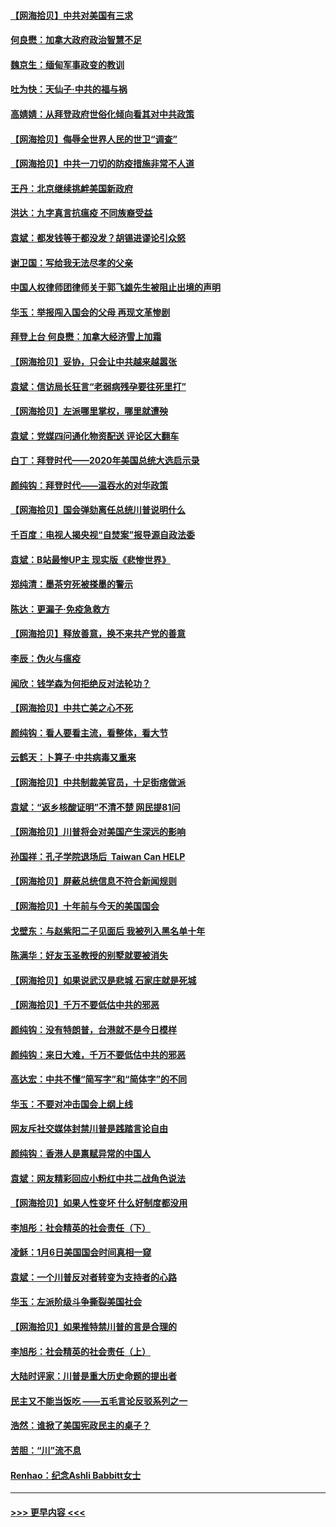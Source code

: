 #### [【网海拾贝】中共对美国有三求](../pages/nsc993/n12735197.md?t=02060001) 
#### [何良懋：加拿大政府政治智慧不足](../pages/nsc993/n12734323.md?t=02060001) 
#### [魏京生：缅甸军事政变的教训](../pages/nsc993/n12732470.md?t=02060001) 
#### [吐为快：天仙子·中共的福与祸](../pages/nsc993/n12732165.md?t=02060001) 
#### [高婧婧：从拜登政府世俗化倾向看其对中共政策](../pages/nsc993/n12730028.md?t=02060001) 
#### [【网海拾贝】侮辱全世界人民的世卫“调查”](../pages/nsc993/n12727884.md?t=02060001) 
#### [【网海拾贝】中共一刀切的防疫措施非常不人道](../pages/nsc993/n12724879.md?t=02060001) 
#### [王丹：北京继续挑衅美国新政府](../pages/nsc993/n12722456.md?t=02060001) 
#### [洪达：九字真言抗瘟疫 不同族裔受益](../pages/nsc993/n12722448.md?t=02060001) 
#### [袁斌：都发钱等于都没发？胡锡进谬论引众怒](../pages/nsc993/n12722393.md?t=02060001) 
#### [谢卫国：写给我无法尽孝的父亲](../pages/nsc993/n12720325.md?t=02060001) 
#### [中国人权律师团律师关于郭飞雄先生被阻止出境的声明](../pages/nsc993/n12720203.md?t=02060001) 
#### [华玉：举报闯入国会的父母 再现文革惨剧](../pages/nsc993/n12719070.md?t=02060001) 
#### [拜登上台 何良懋：加拿大经济雪上加霜](../pages/nsc993/n12718943.md?t=02060001) 
#### [【网海拾贝】妥协，只会让中共越来越嚣张](../pages/nsc993/n12717392.md?t=02060001) 
#### [袁斌：信访局长狂言“老弱病残孕要往死里打”](../pages/nsc993/n12717343.md?t=02060001) 
#### [【网海拾贝】左派哪里掌权，哪里就遭殃](../pages/nsc993/n12715009.md?t=02060001) 
#### [袁斌：党媒四问通化物资配送 评论区大翻车](../pages/nsc993/n12714950.md?t=02060001) 
#### [白丁：拜登时代——2020年美国总统大选启示录](../pages/nsc993/n12714920.md?t=02060001) 
#### [颜纯钩：拜登时代——温吞水的对华政策](../pages/nsc993/n12713245.md?t=02060001) 
#### [【网海拾贝】国会弹劾离任总统川普说明什么](../pages/nsc993/n12712816.md?t=02060001) 
#### [千百度：电视人揭央视“自焚案”报导源自政法委](../pages/nsc993/n12709760.md?t=02060001) 
#### [袁斌：B站最惨UP主 现实版《悲惨世界》](../pages/nsc993/n12709686.md?t=02060001) 
#### [郑纯清：墨茶穷死被搽墨的警示](../pages/nsc993/n12709262.md?t=02060001) 
#### [陈达：更漏子·免疫急救方](../pages/nsc993/n12709244.md?t=02060001) 
#### [【网海拾贝】释放善意，换不来共产党的善意](../pages/nsc993/n12708361.md?t=02060001) 
#### [李辰：伪火与瘟疫](../pages/nsc993/n12707981.md?t=02060001) 
#### [闻欣：钱学森为何拒绝反对法轮功？](../pages/nsc993/n12707407.md?t=02060001) 
#### [【网海拾贝】中共亡美之心不死](../pages/nsc993/n12707621.md?t=02060001) 
#### [颜纯钩：看人要看主流，看整体，看大节](../pages/nsc993/n12707536.md?t=02060001) 
#### [云鹤天：卜算子‧中共病毒又重来](../pages/nsc993/n12707408.md?t=02060001) 
#### [【网海拾贝】中共制裁美官员，十足街痞做派](../pages/nsc993/n12705115.md?t=02060001) 
#### [袁斌：“返乡核酸证明”不清不楚 网民提81问](../pages/nsc993/n12704982.md?t=02060001) 
#### [【网海拾贝】川普将会对美国产生深远的影响](../pages/nsc993/n12703045.md?t=02060001) 
#### [孙国祥：孔子学院退场后  Taiwan Can HELP](../pages/nsc993/n12702430.md?t=02060001) 
#### [【网海拾贝】屏蔽总统信息不符合新闻规则](../pages/nsc993/n12699998.md?t=02060001) 
#### [【网海拾贝】十年前与今天的美国国会](../pages/nsc993/n12696993.md?t=02060001) 
#### [戈壁东：与赵紫阳二子见面后 我被列入黑名单十年](../pages/nsc993/n12696215.md?t=02060001) 
#### [陈满华：好友玉圣教授的别墅就要被消失](../pages/nsc993/n12695411.md?t=02060001) 
#### [【网海拾贝】如果说武汉是悲城 石家庄就是死城](../pages/nsc993/n12694589.md?t=02060001) 
#### [【网海拾贝】千万不要低估中共的邪恶](../pages/nsc993/n12692771.md?t=02060001) 
#### [颜纯钩：没有特朗普，台港就不是今日模样](../pages/nsc993/n12692678.md?t=02060001) 
#### [颜纯钩：来日大难，千万不要低估中共的邪恶](../pages/nsc993/n12692080.md?t=02060001) 
#### [高达宏：中共不懂“简写字”和“简体字”的不同](../pages/nsc993/n12692068.md?t=02060001) 
#### [华玉：不要对冲击国会上纲上线](../pages/nsc993/n12689948.md?t=02060001) 
#### [网友斥社交媒体封禁川普是践踏言论自由](../pages/nsc993/n12687482.md?t=02060001) 
#### [颜纯钩：香港人是禀赋异常的中国人](../pages/nsc993/n12685142.md?t=02060001) 
#### [袁斌：网友精彩回应小粉红中共二战角色说法](../pages/nsc993/n12684994.md?t=02060001) 
#### [【网海拾贝】如果人性变坏 什么好制度都没用](../pages/nsc993/n12683000.md?t=02060001) 
#### [李旭彤：社会精英的社会责任（下）](../pages/nsc993/n12680604.md?t=02060001) 
#### [凌稣：1月6日美国国会时间真相一窥](../pages/nsc993/n12682780.md?t=02060001) 
#### [袁斌：一个川普反对者转变为支持者的心路](../pages/nsc993/n12682700.md?t=02060001) 
#### [华玉：左派阶级斗争撕裂美国社会](../pages/nsc993/n12681226.md?t=02060001) 
#### [【网海拾贝】如果推特禁川普的言是合理的](../pages/nsc993/n12681232.md?t=02060001) 
#### [李旭彤：社会精英的社会责任（上）](../pages/nsc993/n12680501.md?t=02060001) 
#### [大陆时评家：川普是重大历史命题的提出者](../pages/nsc993/n12679904.md?t=02060001) 
#### [民主又不能当饭吃 ——五毛言论反驳系列之一](../pages/nsc993/n12679877.md?t=02060001) 
#### [浩然：谁掀了美国宪政民主的桌子？](../pages/nsc993/n12679850.md?t=02060001) 
#### [苦胆：“川”流不息](../pages/nsc993/n12678388.md?t=02060001) 
#### [Renhao：纪念Ashli Babbitt女士](../pages/nsc993/n12678359.md?t=02060001) 

----
#### [ >>> 更早内容 <<< ](../indexes/nsc993-earlier.md)
